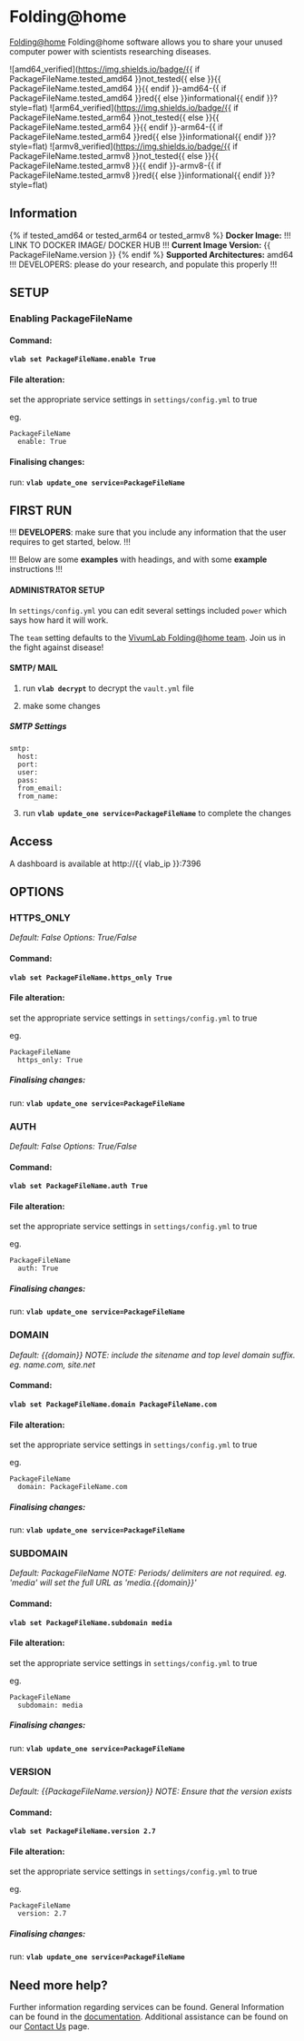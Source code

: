 # Folding@home

[Folding@home](https://hub.docker.com/r/johnktims/folding-at-home) Folding@home software allows you to share your unused computer power with scientists researching diseases.

![amd64_verified](https://img.shields.io/badge/{{ if PackageFileName.tested_amd64 }}not_tested{{ else }}{{ PackageFileName.tested_amd64 }}{{ endif }}-amd64-{{ if PackageFileName.tested_amd64 }}red{{ else }}informational{{ endif }}?style=flat)
![arm64_verified](https://img.shields.io/badge/{{ if PackageFileName.tested_arm64 }}not_tested{{ else }}{{ PackageFileName.tested_arm64 }}{{ endif }}-arm64-{{ if PackageFileName.tested_arm64 }}red{{ else }}informational{{ endif }}?style=flat)
![armv8_verified](https://img.shields.io/badge/{{ if PackageFileName.tested_armv8 }}not_tested{{ else }}{{ PackageFileName.tested_armv8 }}{{ endif }}-armv8-{{ if PackageFileName.tested_armv8 }}red{{ else }}informational{{ endif }}?style=flat)

## Information

{% if tested_amd64 or tested_arm64 or tested_armv8 %}
**Docker Image:** !!! LINK TO DOCKER IMAGE/ DOCKER HUB !!!
**Current Image Version:** {{ PackageFileName.version }}
{% endif %}
**Supported Architectures:** amd64  !!! DEVELOPERS: please do your research, and populate this properly !!!

## SETUP

### Enabling PackageFileName

#### Command:

**`vlab set PackageFileName.enable True`**

#### File alteration:

set the appropriate service settings in `settings/config.yml` to true

eg.
```
PackageFileName
  enable: True
```

#### Finalising changes:

run: **`vlab update_one service=PackageFileName`**

## FIRST RUN

!!! **DEVELOPERS**: make sure that you include any information that the user requires to get started, below. !!!

!!! Below are some **examples** with headings, and with some **example** instructions !!!

#### ADMINISTRATOR SETUP

In `settings/config.yml` you can edit several settings included `power` which says how hard it will work.

The `team` setting defaults to the [VivumLab Folding@home team](https://stats.foldingathome.org/team/261443). Join us in the fight against disease!


#### SMTP/ MAIL

1. run **`vlab decrypt`** to decrypt the `vault.yml` file

2. make some changes


##### SMTP Settings
```
smtp:
  host:
  port:
  user:
  pass:
  from_email:
  from_name:
```

3. run **`vlab update_one service=PackageFileName`** to complete the changes


## Access

A dashboard is available at http://{{ vlab_ip }}:7396

## OPTIONS

### HTTPS_ONLY
*Default: False*
*Options: True/False*

#### Command:

**`vlab set PackageFileName.https_only True`**

#### File alteration:

set the appropriate service settings in `settings/config.yml` to true

eg.
```
PackageFileName
  https_only: True
```

##### Finalising changes:

run: **`vlab update_one service=PackageFileName`**

### AUTH
*Default: False*
*Options: True/False*

#### Command:

**`vlab set PackageFileName.auth True`**

#### File alteration:

set the appropriate service settings in `settings/config.yml` to true

eg.
```
PackageFileName
  auth: True
```

##### Finalising changes:

run: **`vlab update_one service=PackageFileName`**

### DOMAIN
*Default: {{domain}}*
*NOTE: include the sitename and top level domain suffix. eg. name.com, site.net*

#### Command:

**`vlab set PackageFileName.domain PackageFileName.com`**

#### File alteration:

set the appropriate service settings in `settings/config.yml` to true

eg.
```
PackageFileName
  domain: PackageFileName.com
```

##### Finalising changes:

run: **`vlab update_one service=PackageFileName`**

### SUBDOMAIN
*Default: PackageFileName*
*NOTE: Periods/ delimiters are not required. eg. 'media' will set the full URL as 'media.{{domain}}'*

#### Command:

**`vlab set PackageFileName.subdomain media`**

#### File alteration:

set the appropriate service settings in `settings/config.yml` to true

eg.
```
PackageFileName
  subdomain: media
```

##### Finalising changes:

run: **`vlab update_one service=PackageFileName`**

### VERSION
*Default: {{PackageFileName.version}}*
*NOTE: Ensure that the version exists*

#### Command:

**`vlab set PackageFileName.version 2.7`**

#### File alteration:

set the appropriate service settings in `settings/config.yml` to true

eg.
```
PackageFileName
  version: 2.7
```

##### Finalising changes:

run: **`vlab update_one service=PackageFileName`**

## Need more help?
Further information regarding services can be found.
General Information can be found in the [documentation](https://docs.vivumlab.com).
Additional assistance can be found on our [Contact Us](https://docs.vivumlab.com/Contact-us) page.
